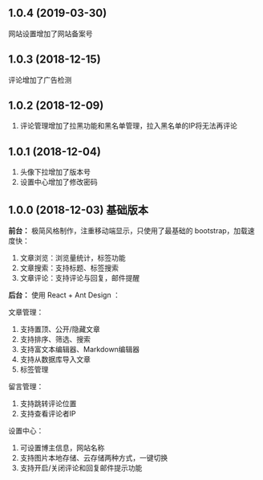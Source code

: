 ## 1.0.4 (2019-03-30)

网站设置增加了网站备案号

## 1.0.3 (2018-12-15)

评论增加了广告检测

## 1.0.2 (2018-12-09)

1. 评论管理增加了拉黑功能和黑名单管理，拉入黑名单的IP将无法再评论

## 1.0.1 (2018-12-04)

1. 头像下拉增加了版本号
2. 设置中心增加了修改密码

## 1.0.0 (2018-12-03) 基础版本

**前台：** 极简风格制作，注重移动端显示，只使用了最基础的 bootstrap，加载速度快：

1. 文章浏览：浏览量统计，标签功能
2. 文章搜索：支持标题、标签搜索
3. 文章评论：支持评论与回复，邮件提醒

**后台：** 使用 React + Ant Design ：

文章管理：

1. 支持置顶、公开/隐藏文章
2. 支持排序、筛选、搜索
3. 支持富文本编辑器、Markdown编辑器
4. 支持从数据库导入文章
5. 标签管理

留言管理：

1. 支持跳转评论位置
2. 支持查看评论者IP

设置中心：

1. 可设置博主信息，网站名称
2. 支持图片本地存储、云存储两种方式，一键切换
3. 支持开启/关闭评论和回复邮件提示功能
